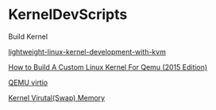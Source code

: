 # KernelDevScripts


Build Kernel

[lightweight-linux-kernel-development-with-kvm](https://blog.nelhage.com/2013/12/lightweight-linux-kernel-development-with-kvm/)


[How to Build A Custom Linux Kernel For Qemu (2015 Edition)](http://mgalgs.github.io/2015/05/16/how-to-build-a-custom-linux-kernel-for-qemu-2015-edition.html)




[QEMU virtio](http://nairobi-embedded.org/qemu_virtio.html)



[Kernel Virutal(Swap) Memory](http://www.linuxidc.com/Linux/2012-08/67985.htm)






